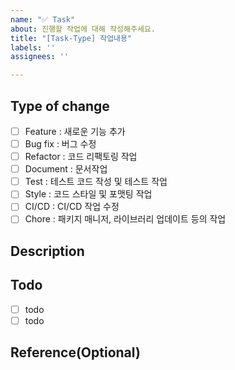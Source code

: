 ```yaml
---
name: "✅ Task"
about: 진행할 작업에 대해 작성해주세요.
title: "[Task-Type] 작업내용"
labels: ''
assignees: ''

---
```


## Type of change
<!-- 작업의 종류를 선택해주세요. -->
- [ ] Feature : 새로운 기능 추가
- [ ] Bug fix : 버그 수정
- [ ] Refactor : 코드 리팩토링 작업
- [ ] Document : 문서작업
- [ ] Test : 테스트 코드 작성 및 테스트 작업
- [ ] Style : 코드 스타일 및 포맷팅 작업
- [ ] CI/CD : CI/CD 작업 수정
- [ ] Chore : 패키지 매니저, 라이브러리 업데이트 등의 작업

## **Description**
<!-- 작업사항에 대한 설명을 작성해주세요 -->


## **Todo**
<!-- 작업해야 하는 투두리스트를 작성해주세요. -->
- [ ] todo
- [ ] todo

## **Reference(Optional)**
<!-- 작업에 대해 참고하거나 알아야 할 기타사항이 있다면 작성해주세요. -->